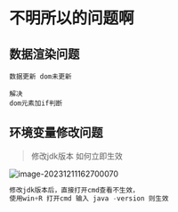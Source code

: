 # 不明所以的问题啊

## 数据渲染问题 

```
数据更新 dom未更新 

解决
dom元素加if判断
```



## 环境变量修改问题

> 修改jdk版本 如何立即生效

![image-20231211162700070](https://v0710.top/images/img/image-20231211162700070.png)

```java
修改jdk版本后，直接打开cmd查看不生效，
使用win+R 打开cmd 输入 java -version 则生效
```
